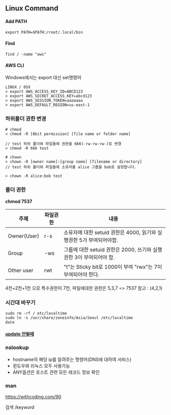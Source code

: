 ## Linux Command

#### Add PATH

```shell
export PATH=$PATH:/root/.local/bin
```



#### Find

```shell
find / -name "aws"
```



#### AWS CLI

Windows에서는 export 대신 set명령어

```shell
LINUX / OSX
> export AWS_ACCESS_KEY_ID=ABCD123
> export AWS_SECRET_ACCESS_KEY=abcd123
> export AWS_SESSION_TOKEN=aaaaaaa
> export AWS_DEFAULT_REGION=us-east-1
```



### 하위폴더 권한 변경

```shell
# chmod
> chmod -R [8bit permission] [file name or folder name]

// test 하위 폴더와 파일들에 권한을 666(-rw-rw-rw-)로 변경
> chmod -R 666 test

# chown
> chown -R [owner name]:[group name] [filename or directory]
// test 하위 폴더와 파일들에 소유자를 alice 그룹을 bob로 설정합니다.

> chown -R alice:bob test
```



### 폴더 권한

**chmod 7537**

| 주체        | 파일권한 | 내용                                                         |
| ----------- | -------- | ------------------------------------------------------------ |
| Owner(User) | r-s      | 소유자에 대한 setuid 권한은 4000, 읽기와 실행권한 5가 부여되어야함. |
| Group       | -ws      | 그룹에 대한 setuid 권한은 2000, 쓰기와 실행권한 3이 부여되어야 함. |
| Other user  | rwt      | "t"는 Sticky bit로 1000이 부여 "rwx"는 7이 부여되어야 한다.  |

4천+2천+1천 으로 특수권한이 7천, 파일에대한 권한은 5,3,7 => 7537 		참고 : (4,2,1)



### 시간대 바꾸기

```shell
sudo rm -rf / etc/localtime
sudo ln -s /usr/share/zoneinfo/Asia/Seoul /etc/localtime
date
```



#### [update  안될때](https://unix.stackexchange.com/questions/429729/apt-get-update-error-in-kali-linux-after-dist-upgrade)



### nslookup

- hostname의 해당 ip를 알려주는 명령어(DNS에 대하여 서비스)
- 윈도우와 리눅스 모두 사용가능
- ANY옵션은 호스트 관련 모든 레코드 정보 확인



### man

https://withcoding.com/90

검색 /keyword